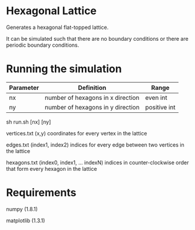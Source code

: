# Hexagonal Lattice

Generates a hexagonal flat-topped lattice. 

It can be simulated such that there are no boundary conditions or there are periodic boundary conditions. 


# Running the simulation

|Parameter| Definition| Range |
|---------|-----------|-------|
| nx | number of hexagons in x direction | even int |
| ny | number of hexagons in y direction | positive int |



sh run.sh [nx] [ny]

vertices.txt (x,y) coordinates for every vertex in the lattice

edges.txt (index1, index2) indices for every edge between two vertices in the lattice

hexagons.txt (index0, index1, ... indexN) indices in counter-clockwise order that form every hexagon in the lattice


# Requirements

numpy (1.8.1)

matplotlib (1.3.1)